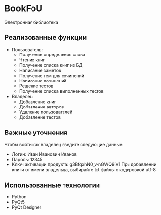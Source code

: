 # BookFoU
Электронная библиотека

## Реализованные функции
* Пользователь:
  * Получение определения слова
  * Чтение книг
  * Получение списка книг из БД
  * Написание заметок
  * Получение тем для сочинений
  * Написание сочинений
  * Решение тестов
  * Получение списка выполненных тестов
* Владелец:
  * Добавление книг
  * Добавление авторов
  * Удаление пользователей
  * Добавление тестов

## Важные уточнения
Чтобы войти как владелец введите следующие данные:
* Логин: Иван Иванович Иванов
* Пароль: 12345
* Ключ активации продукта: g3BfqxhN0_v-nGWQ9lV1
При добавлении книги от имени владельца, выбирайте txt файлы с кодировкой utf-8

## Использованные технологии
* Python
* PyQt5
* PyQt Designer
